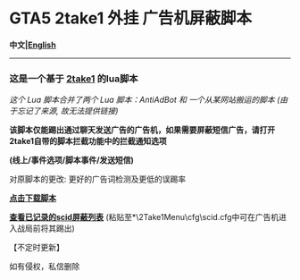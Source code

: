 # GTA5 2take1 外挂 广告机屏蔽脚本

**中文|[English](https://github.com/Z-Siqi/GTA5-2take1-KickADS-bot-LuaScript/tree/main/English)**

****

### 这是一个基于 [2take1](https://gta.2take1.menu/) 的lua脚本

*这个 Lua 脚本合并了两个 Lua 脚本：AntiAdBot 和 一个从某网站搬运的脚本 (由于忘记了来源, 故无法提供链接)*

**该脚本仅能踢出通过聊天发送广告的广告机，如果需要屏蔽短信广告，请打开2take1自带的脚本拦截功能中的拦截通知选项**

**(线上/事件选项/脚本事件/发送短信)**

对原脚本的更改: 更好的广告词检测及更低的误踢率

**[点击下载脚本](https://github.com/Z-Siqi/GTA5-2take1-KickADS-bot-LuaScript/releases/download/LuaScript/KickAdsSender.lua)**

**[查看已记录的scid屏蔽列表](https://github.com/Z-Siqi/GTA5-2take1-KickADS-bot-LuaScript/blob/main/scid.cfg)** (粘贴至*\2Take1Menu\cfg\scid.cfg中可在广告机进入战局前将其踢出)

【不定时更新】

如有侵权，私信删除
